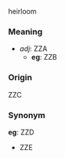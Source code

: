 heirloom
### Meaning
+ _adj_: ZZA
    + __eg__: ZZB

### Origin

ZZC

### Synonym

__eg__: ZZD

+ ZZE


